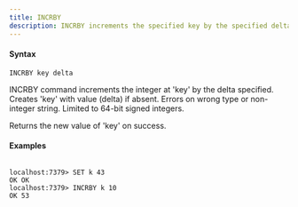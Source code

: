 ```yaml
---
title: INCRBY
description: INCRBY increments the specified key by the specified delta
---
```


<!-- This file is automatically generated. Any modifications made directly to this file
  may be overwritten. For more details on how this file is generated and how to use
  the related commands, refer to the documentation available in the `internal/cmd/cmd_*.go` files.
-->

#### Syntax

```
INCRBY key delta
```


INCRBY command increments the integer at 'key' by the delta specified. Creates 'key' with value (delta) if absent.
Errors on wrong type or non-integer string. Limited to 64-bit signed integers.

Returns the new value of 'key' on success.
	

#### Examples

```

localhost:7379> SET k 43
OK OK
localhost:7379> INCRBY k 10
OK 53
	
```
